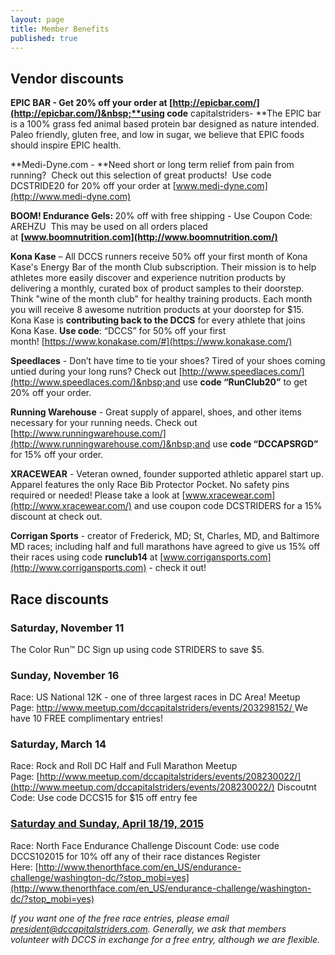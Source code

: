 ```yaml
---
layout: page
title: Member Benefits
published: true
---
```


## Vendor discounts

**EPIC BAR - Get 20% off your order at&nbsp;[http://epicbar.com/](http://epicbar.com/)&nbsp;**using code** capitalstriders-&nbsp;**The EPIC bar is a 100% grass fed animal based protein bar designed as nature intended. Paleo friendly, gluten free, and low in sugar, we believe that EPIC foods should inspire EPIC health.

**Medi-Dyne.com -&nbsp;**Need short or long term relief from pain from running? &nbsp;Check out this selection of great products! &nbsp;Use code DCSTRIDE20 for 20% off your order at [www.medi-dyne.com](http://www.medi-dyne.com)

**BOOM! Endurance Gels:&nbsp;**<span>20% off with free shipping - Use Coupon Code: AREHZU&nbsp; This may be used on all orders placed at&nbsp;</span>**[www.boomnutrition.com](http://www.boomnutrition.com/)**

**Kona Kase** &ndash; All DCCS runners receive 50% off your first month of Kona Kase's Energy Bar of the month Club subscription. Their mission is to help athletes more easily discover and experience nutrition products by delivering a monthly, curated box of product samples to their doorstep. Think "wine of the month club" for healthy training products. Each month you will receive 8 awesome nutrition products at your doorstep for $15. Kona Kase is **contributing back to the DCCS** for every athlete that joins Kona Kase. **Use code**: &ldquo;DCCS&rdquo; for 50% off your first month!&nbsp;[https://www.konakase.com/#](https://www.konakase.com/)

**Speedlaces** - Don&rsquo;t have time to tie your shoes? Tired of your shoes coming untied during your long runs? Check out [http://www.speedlaces.com/](http://www.speedlaces.com/)&nbsp;and use **code &ldquo;RunClub20&rdquo;** to get 20% off your order.

**Running Warehouse** - Great supply of apparel, shoes, and other items necessary for your running needs. Check out [http://www.runningwarehouse.com/](http://www.runningwarehouse.com/)&nbsp;and use **code &ldquo;DCCAPSRGD&rdquo;** for 15% off your order.

<span>**XRACEWEAR**&nbsp;- Veteran owned, founder supported athletic apparel start up. Apparel features the only Race Bib Protector Pocket. No safety pins required or needed! Please take a look at&nbsp;</span>[www.xracewear.com](http://www.xracewear.com/)<span>&nbsp;and use coupon code DCSTRIDERS for a 15% discount at check out.</span>

**Corrigan Sports** - creator of Frederick, MD; St, Charles, MD, and Baltimore MD races; including half and full marathons have agreed to give us 15% off their races using code **runclub14** at [www.corrigansports.com](http://www.corrigansports.com) - check it out!

## Race discounts

### Saturday, November 11

The Color Run™ DC
Sign up using code STRIDERS to save $5.

### Sunday, November 16

Race: US National 12K - one of three largest races in DC Area!
Meetup Page:&nbsp;[http://www.meetup.com/dccapitalstriders/events/203298152/
](http://www.meetup.com/dccapitalstriders/events/203298152/)We have 10 FREE complimentary entries!

### Saturday, March 14

Race: Rock and Roll DC Half and Full Marathon
Meetup Page:&nbsp;[http://www.meetup.com/dccapitalstriders/events/208230022/](http://www.meetup.com/dccapitalstriders/events/208230022/)
Discoutnt Code: Use code DCCS15 for $15 off entry fee

### [Saturday and Sunday, April 18/19, 2015](http://www.meetup.com/dccapitalstriders/events/208230022/)

Race: North Face Endurance Challenge
Discount Code: use code DCCS102015 for 10% off any of their race distances
Register Here:&nbsp;[http://www.thenorthface.com/en_US/endurance-challenge/washington-dc/?stop_mobi=yes](http://www.thenorthface.com/en_US/endurance-challenge/washington-dc/?stop_mobi=yes)

_If you want one of the free race entries, please email president@dccapitalstriders.com. Generally, we ask that members volunteer with DCCS in exchange for a free entry, although we are flexible._